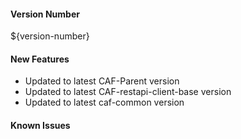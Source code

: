 #### Version Number
${version-number}

#### New Features
- Updated to latest CAF-Parent version
- Updated to latest CAF-restapi-client-base version
- Updated to latest caf-common version

#### Known Issues
